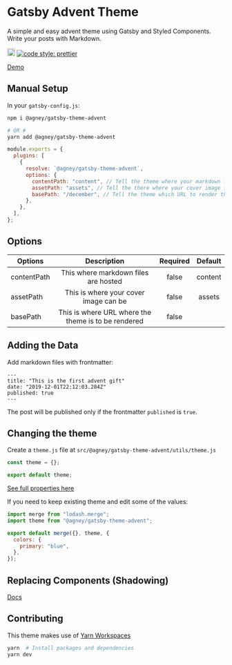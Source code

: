 # Gatsby Advent Theme

A simple and easy advent theme using Gatsby and Styled Components. Write your posts with Markdown.

<a href="https://badge.fury.io/js/%40agney%2Fgatsby-theme-advent"><img src="https://badge.fury.io/js/%40agney%2Fgatsby-theme-advent.svg" alt="npm version" height="18"></a>
<a href="#badge">
<img alt="code style: prettier" src="https://img.shields.io/badge/code_style-prettier-ff69b4.svg?style=flat-square">
</a>

[Demo](https://vigorous-ptolemy-fe8a70.netlify.com/event)

## Manual Setup

In your `gatsby-config.js`:

```bash
npm i @agney/gatsby-theme-advent

# OR #
yarn add @agney/gatsby-theme-advent
```

```js
module.exports = {
  plugins: [
    {
      resolve: `@agney/gatsby-theme-advent`,
      options: {
        contentPath: "content", // Tell the theme where your markdown files are.
        assetPath: "assets", // Tell the there where your cover image is.
        basePath: "/december", // Tell the theme which URL to render the theme at.
      },
    },
  ],
};
```

## Options

| Options     |                     Description                     | Required | Default |
| ----------- | :-------------------------------------------------: | :------: | :-----: |
| contentPath |        This where markdown files are hosted         |  false   | content |
| assetPath   |        This is where your cover image can be        |  false   | assets  |
| basePath    | This is where URL where the theme is to be rendered |  false   |         |

## Adding the Data

Add markdown files with frontmatter:

```
---
title: "This is the first advent gift"
date: "2019-12-01T22:12:03.284Z"
published: true
---
```

The post will be published only if the frontmatter `published` is `true`.

## Changing the theme

Create a `theme.js` file at `src/@agney/gatsby-theme-advent/utils/theme.js`

```js
const theme = {};

export default theme;
```

[See full properties here](https://github.com/agneym/gatsby-theme-advent/blob/master/gatsby-theme-advent/src/utils/theme.js)

If you need to keep existing theme and edit some of the values:

```js
import merge from "lodash.merge";
import theme from "@agney/gatsby-theme-advent";

export default merge({}, theme, {
  colors: {
    primary: "blue",
  },
});
```

## Replacing Components (Shadowing)

[Docs](https://www.gatsbyjs.org/docs/themes/shadowing/)

## Contributing

This theme makes use of [Yarn Workspaces](https://yarnpkg.com/lang/en/docs/workspaces/)

```bash
yarn  # Install packages and dependencies
yarn dev
```
